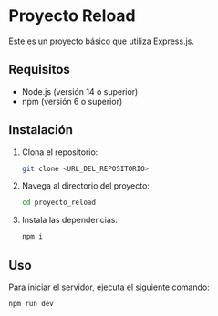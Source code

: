 # Proyecto Reload

Este es un proyecto básico que utiliza Express.js.

## Requisitos

- Node.js (versión 14 o superior)
- npm (versión 6 o superior)

## Instalación

1. Clona el repositorio:
    ```sh
    git clone <URL_DEL_REPOSITORIO>
    ```
2. Navega al directorio del proyecto:
    ```sh
    cd proyecto_reload
    ```
3. Instala las dependencias:
    ```sh
    npm i
    ```

## Uso

Para iniciar el servidor, ejecuta el siguiente comando:
```sh
npm run dev